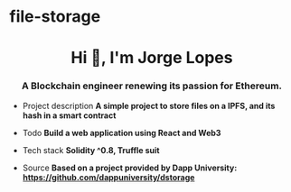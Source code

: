 # file-storage
<h1 align="center">Hi 👋, I'm Jorge Lopes</h1>
<h3 align="center">A Blockchain engineer renewing its passion for Ethereum.</h3>

- Project description **A simple project to store files on a IPFS, and its hash in a smart contract**

- Todo **Build a web application using React and Web3**

- Tech stack **Solidity ^0.8, Truffle suit**

- Source **Based on a project provided by Dapp University: https://github.com/dappuniversity/dstorage**

<p align="left">
</p>